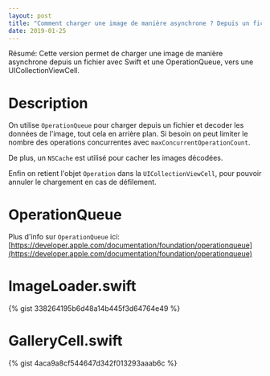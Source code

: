 ```yaml
---
layout: post
title: "Comment charger une image de manière asynchrone ? Depuis un fichier avec Swift et une OperationQueue, vers une UICollectionViewCell"
date: 2019-01-25
---
```


Résumé: Cette version permet de charger une image de manière asynchrone depuis un fichier avec Swift et une OperationQueue, vers une UICollectionViewCell.

# Description

On utilise `OperationQueue` pour charger depuis un fichier et decoder les données de l'image, tout cela en arrière plan. Si besoin on peut limiter le nombre des operations concurrentes avec `maxConcurrentOperationCount`.

De plus, un `NSCache` est utilisé pour cacher les images décodées.

Enfin on retient l'objet `Operation` dans la `UICollectionViewCell`, pour pouvoir annuler le chargement en cas de défilement.

# OperationQueue

Plus d'info sur `OperationQueue` ici: [https://developer.apple.com/documentation/foundation/operationqueue](https://developer.apple.com/documentation/foundation/operationqueue)

# ImageLoader.swift

{% gist 338264195b6d48a14b445f3d64764e49 %}

# GalleryCell.swift 

{% gist 4aca9a8cf544647d342f013293aaab6c %}
